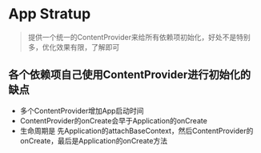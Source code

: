 # App Stratup
> 提供一个统一的ContentProvider来给所有依赖项初始化，好处不是特别多，优化效果有限，了解即可

## 各个依赖项自己使用ContentProvider进行初始化的缺点
- 多个ContentProvider增加App启动时间
- ContentProvider的onCreate会早于Application的onCreate
- 生命周期是 先Application的attachBaseContext，然后ContentProvider的onCreate，最后是Application的onCreate方法

